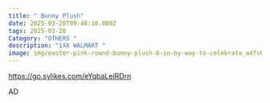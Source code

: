 ```yaml
---
title: " Bunny Plush"
date: 2025-03-28T09:48:10.009Z
tags: 2025-03-28
Category: "OTHERS "
description: "1XX WALMART "
image: img/easter-pink-round-bunny-plush-8-in-by-way-to-celebrate_a4fc04c7-f959-43f6-a376-9530c09331a3.4ef8b2982251c7ee1917cd29173d57e9.avif
---
```

<!--StartFragment-->

https://go.sylikes.com/eYqbaLeiRDrn

<!--EndFragment--> AD